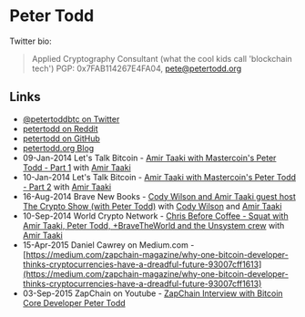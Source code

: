 
# Peter Todd

Twitter bio:

> Applied Cryptography Consultant (what the cool kids call 'blockchain tech') PGP: 0x7FAB114267E4FA04, pete@petertodd.org

## Links

* [@petertoddbtc on Twitter](https://twitter.com/petertoddbtc)
* [petertodd on Reddit](https://www.reddit.com/user/petertodd)
* [petertodd on GitHub](https://github.com/petertodd)
* [petertodd.org Blog](https://petertodd.org/)
* 09-Jan-2014 Let's Talk Bitcoin - [Amir Taaki with Mastercoin's Peter Todd - Part 1](https://www.youtube.com/watch?v=0fGPhwVUeug) with [Amir Taaki](/people/amir_taaki.md)
* 10-Jan-2014 Let's Talk Bitcoin - [Amir Taaki with Mastercoin's Peter Todd - Part 2](https://www.youtube.com/watch?v=EBsIEySNOiM) with [Amir Taaki](/people/amir_taaki.md)
* 16-Aug-2014 Brave New Books - [Cody Wilson and Amir Taaki guest host The Crypto Show (with Peter Todd)](https://www.youtube.com/watch?v=xG5HlETyk7A) with [Cody Wilson](/people/cody_wilson.md) and [Amir Taaki](/people/amir_taaki.md)
* 10-Sep-2014 World Crypto Network - [Chris Before Coffee - Squat with Amir Taaki, Peter Todd, +BraveTheWorld  and the Unsystem crew](https://www.youtube.com/watch?v=A0KV0lesSK8) with [Amir Taaki](/people/amir_taaki.md)
* 15-Apr-2015 Daniel Cawrey on Medium.com - [https://medium.com/zapchain-magazine/why-one-bitcoin-developer-thinks-cryptocurrencies-have-a-dreadful-future-93007cff1613](https://medium.com/zapchain-magazine/why-one-bitcoin-developer-thinks-cryptocurrencies-have-a-dreadful-future-93007cff1613)
* 03-Sep-2015 ZapChain on Youtube - [ZapChain Interview with Bitcoin Core Developer Peter Todd](https://www.youtube.com/watch?v=Cn6MUJLJfFc)
